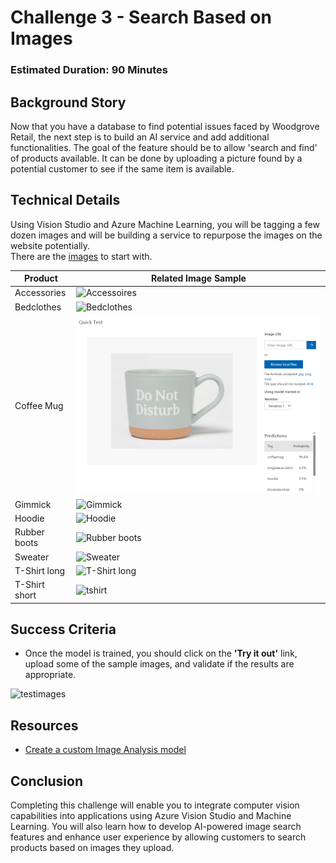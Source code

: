 # Challenge 3 - Search Based on Images

### Estimated Duration: 90 Minutes

## Background Story

Now that you have a database to find potential issues faced by Woodgrove Retail, the next step is to build an AI service and add additional functionalities. The goal of the feature should be to allow 'search and find' of products available. It can be done by uploading a picture found by a potential customer to see if the same item is available.

## Technical Details

Using Vision Studio and Azure Machine Learning, you will be tagging a few dozen images and will be building a service to repurpose the images on the website potentially.  
There are the [images](https://openhackguides.blob.core.windows.net/ai-openhack/images.zip) to start with.

| Product | Related Image Sample |
|---------|----------------------|
|Accessories|![Accessoires](images/Accessoires.png) |
|Bedclothes|![Bedclothes](images/Bedclothes.png)|
|Coffee Mug|![Coffee Mug](images/CoffeeMug.png)|
|Gimmick|![Gimmick](images/Gimmick.png)|
|Hoodie|![Hoodie](images/Hoodie.png)|
|Rubber boots|![Rubber boots](images/Rubberboots.png)|
|Sweater|![Sweater](images/Sweater.png)|
|T-Shirt long|![T-Shirt long](images/T-Shirtlong.png)|
|T-Shirt short|![tshirt](images/T-Shirtshort.png)|

## Success Criteria

- Once the model is trained, you should click on the **'Try it out'** link, upload some of the sample images, and validate if the results are appropriate.

![testimages](images/testimages.png)

## Resources
- [Create a custom Image Analysis model](https://learn.microsoft.com/en-us/azure/ai-services/computer-vision/how-to/model-customization?tabs=studio)

## Conclusion

Completing this challenge will enable you to integrate computer vision capabilities into applications using Azure Vision Studio and Machine Learning. You will also learn how to develop AI-powered image search features and enhance user experience by allowing customers to search products based on images they upload.
